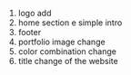 1. logo add
2. home section e simple intro
3. footer
4. portfolio image change
5. color combination change
6. title change of the website
